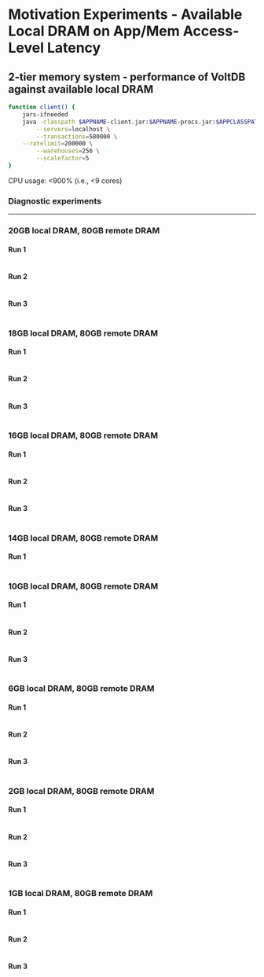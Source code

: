 # Motivation Experiments - Available Local DRAM on App/Mem Access-Level Latency 

## 2-tier memory system - performance of VoltDB against available local DRAM

```sh
function client() {
    jars-ifneeded
    java -classpath $APPNAME-client.jar:$APPNAME-procs.jar:$APPCLASSPATH com.MyTPCC \
        --servers=localhost \
        --transactions=580000 \
	--ratelimit=200000 \
        --warehouses=256 \
        --scalefactor=5
}
```

CPU usage: <900% (i.e., <9 cores)

### Diagnostic experiments



---

### 20GB local DRAM, 80GB remote DRAM

#### Run 1
```

```

#### Run 2
```

```

#### Run 3
```

```

### 18GB local DRAM, 80GB remote DRAM

#### Run 1
```

```

#### Run 2
```

```

#### Run 3
```

```

### 16GB local DRAM, 80GB remote DRAM

#### Run 1
```

```

#### Run 2
```

```

#### Run 3
```

```

### 14GB local DRAM, 80GB remote DRAM

#### Run 1
```

```

### 10GB local DRAM, 80GB remote DRAM

#### Run 1
```

```

#### Run 2
```

```

#### Run 3
```

```

### 6GB local DRAM, 80GB remote DRAM

#### Run 1
```

```

#### Run 2
```

```

#### Run 3
```

```

### 2GB local DRAM, 80GB remote DRAM

#### Run 1
```

```

#### Run 2
```

```

#### Run 3
```

```

### 1GB local DRAM, 80GB remote DRAM

#### Run 1
```

```

#### Run 2
```

```

#### Run 3
```

```

